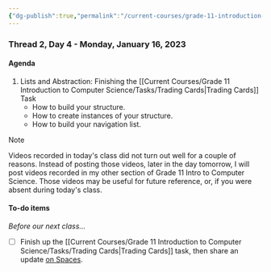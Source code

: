 ```yaml
---
{"dg-publish":true,"permalink":"/current-courses/grade-11-introduction-to-computer-science/section-2/thread-2/day-4/","dgHomeLink":false}
---
```


### Thread 2, Day 4 - Monday, January 16, 2023

#### Agenda

1. Lists and Abstraction: Finishing the [[Current Courses/Grade 11 Introduction to Computer Science/Tasks/Trading Cards|Trading Cards]] Task
	- How to build your structure.
	- How to create instances of your structure.
	- How to build your navigation list.

> [!NOTE]
> Videos recorded in today's class did not turn out well for a couple of reasons. Instead of posting those videos, later in the day tomorrow, I will post videos recorded in my other section of Grade 11 Intro to Computer Science. Those videos may be useful for future reference, or, if you were absent during today's class.
	  
#### To-do items
*Before our next class...*
- [ ] Finish up the [[Current Courses/Grade 11 Introduction to Computer Science/Tasks/Trading Cards|Trading Cards]] task, then share an update [on Spaces](https://ca.spacesedu.com/).